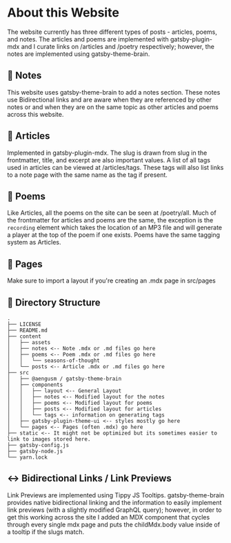 # About this Website

The website currently has three different types of posts - articles, poems, and notes. The articles and poems are implemented with gatsby-plugin-mdx and I curate links on /articles and /poetry respectively; however, the notes are implemented using gatsby-theme-brain.

## 📝 Notes

This website uses gatsby-theme-brain to add a notes section. These notes use Bidirectional links and are aware when they are referenced by other notes or and when they are on the same topic as other articles and poems across this website. 

## 📘 Articles

Implemented in gatsby-plugin-mdx. The slug is drawn from slug in the frontmatter, title, and excerpt are also important values. A list of all tags used in articles can be viewed at /articles/tags. These tags will also list links to a note page with the same name as the tag if present. 

## 📜 Poems

Like Articles, all the poems on the site can be seen at /poetry/all. Much of the frontmatter for articles and poems are the same, the exception is the `recording` element which takes the location of an MP3 file and will generate a player at the top of the poem if one exists. Poems have the same tagging system as Articles.

## 📄 Pages

Make sure to import a layout if you're creating an .mdx page in src/pages

## 📁 Directory Structure

```
.
├── LICENSE
├── README.md
├── content
│   ├── assets
│   ├── notes <-- Note .mdx or .md files go here
│   ├── poems <-- Poem .mdx or .md files go here
│   │   └── seasons-of-thought
│   └── posts <-- Article .mdx or .md files go here
├── src
│   ├── @aengusm / gatsby-theme-brain
│   ├── components
│   │   ├── layout <-- General Layout
│   │   ├── notes <-- Modified layout for the notes
│   │   ├── poems <-- Modified layout for poems
│   │   ├── posts <-- Modified layout for articles
│   │   └── tags <-- information on generating tags
│   ├── gatsby-plugin-theme-ui <-- styles mostly go here
│   └── pages <-- Pages (often .mdx) go here
├── static <-- It might not be optimized but its sometimes easier to link to images stored here.
├── gatsby-config.js
├── gatsby-node.js
└── yarn.lock
```

## ↔️ Bidirectional Links / Link Previews

Link Previews are implemented using Tippy JS Tooltips. gatsby-theme-brain provides native bidirectional linking and the information to easily implement link previews (with a slightly modified GraphQL query); however, in order to get this working across the site I added an MDX component that cycles through every single mdx page and puts the childMdx.body value inside of a tooltip if the slugs match.
